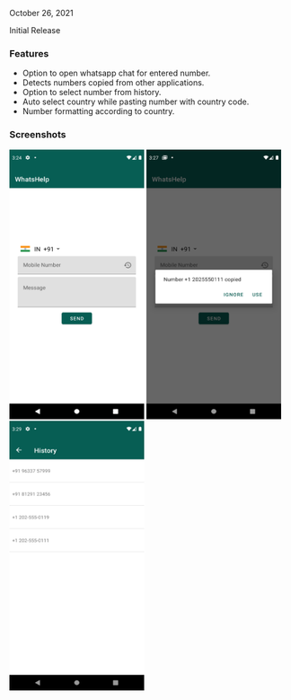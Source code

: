 October 26, 2021

Initial Release

### Features

* Option to open whatsapp chat for entered number.
* Detects numbers copied from other applications.
* Option to select number from history.
* Auto select country while pasting number with country code.
* Number formatting according to country.

### Screenshots

<img src="https://github.com/ktvipin27/WhatsHelp/blob/master/screenshots/v1.0.0/1.png?raw=true" width="240" height="480" /> <img src="https://github.com/ktvipin27/WhatsHelp/blob/master/screenshots/v1.0.0/2.png?raw=true" width="240" height="480" /> <img src="https://github.com/ktvipin27/WhatsHelp/blob/master/screenshots/v1.0.0/3.png?raw=true" width="240" height="480" />